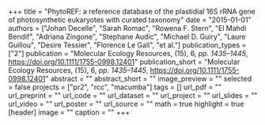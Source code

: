 +++
title = "PhytoREF: a reference database of the plastidial 16S rRNA gene of photosynthetic eukaryotes with curated taxonomy"
date = "2015-01-01"
authors = ["Johan Decelle", "Sarah Romac", "Rowena F. Stern", "El Mahdi Bendif", "Adriana Zingone", "Stephane Audic", "Michael D. Guiry", "Laure Guillou", "Desire Tessier", "Florence Le Gall", "et al."]
publication_types = ["2"]
publication = "Molecular Ecology Resources, (15), 6, _pp. 1435–1445_, https://doi.org/10.1111/1755-0998.12401"
publication_short = "Molecular Ecology Resources, (15), 6, _pp. 1435–1445_, https://doi.org/10.1111/1755-0998.12401"
abstract = ""
abstract_short = ""
image_preview = ""
selected = false
projects = ["pr2", "rcc", "macumba"]
tags = []
url_pdf = ""
url_preprint = ""
url_code = ""
url_dataset = ""
url_project = ""
url_slides = ""
url_video = ""
url_poster = ""
url_source = ""
math = true
highlight = true
[header]
image = ""
caption = ""
+++
